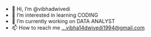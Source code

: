 - 👋 Hi, I’m @vibhadwivedi
- 👀 I’m interested in learning CODING
- 🌱 I’m currently working on DATA ANALYST
- 📫 How to reach me ...vibha14dwivedi1994@gmail.com

<!---
vibhadwivedi/vibhadwivedi is a ✨ special ✨ repository because its `README.md` (this file) appears on your GitHub profile.
You can click the Preview link to take a look at your changes.
--->
